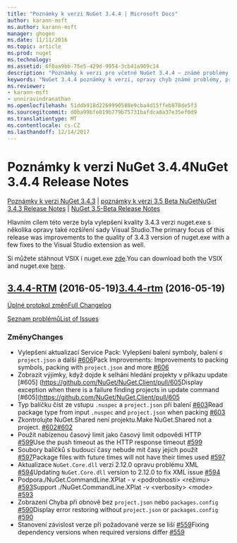 ```yaml
---
title: "Poznámky k verzi NuGet 3.4.4 | Microsoft Docs"
author: karann-msft
ms.author: karann-msft
manager: ghogen
ms.date: 11/11/2016
ms.topic: article
ms.prod: nuget
ms.technology: 
ms.assetid: 6f0aa9bb-75e5-429d-9954-3cb41a909c14
description: "Poznámky k verzi pro včetně NuGet 3.4.4 – známé problémy, opravy chyb, přidaných funkcí a chcete."
keywords: "NuGet 3.4.4 poznámky k verzi, opravy chyb známé problémy, přidat funkce, chcete"
ms.reviewer:
- karann-msft
- unniravindranathan
ms.openlocfilehash: 51ddb918d2269990588e9cba4d15ffeb878de5f3
ms.sourcegitcommit: d0ba99bfe019b779b75731bafdca8a37e35ef0d9
ms.translationtype: MT
ms.contentlocale: cs-CZ
ms.lasthandoff: 12/14/2017
---
```

# <a name="nuget-344-release-notes"></a><span data-ttu-id="10f64-104">Poznámky k verzi NuGet 3.4.4</span><span class="sxs-lookup"><span data-stu-id="10f64-104">NuGet 3.4.4 Release Notes</span></span>

<span data-ttu-id="10f64-105">[Poznámky k verzi NuGet 3.4.3](../release-notes/nuget-3.4.3.md) | [poznámky k verzi 3.5 Beta NuGet](../release-notes/nuget-3.5-Beta.md)</span><span class="sxs-lookup"><span data-stu-id="10f64-105">[NuGet 3.4.3 Release Notes](../release-notes/nuget-3.4.3.md) | [NuGet 3.5-Beta Release Notes](../release-notes/nuget-3.5-Beta.md)</span></span>

<span data-ttu-id="10f64-106">Hlavním cílem této verze byla vylepšení kvality 3.4.3 verzi nuget.exe s několika opravy také rozšíření sady Visual Studio.</span><span class="sxs-lookup"><span data-stu-id="10f64-106">The primary focus of this release was improvements to the quality of 3.4.3 version of nuget.exe with a few fixes to the Visual Studio extension as well.</span></span>

<span data-ttu-id="10f64-107">Si můžete stáhnout VSIX i nuget.exe [zde](https://dist.nuget.org/index.html).</span><span class="sxs-lookup"><span data-stu-id="10f64-107">You can download both the VSIX and nuget.exe [here](https://dist.nuget.org/index.html).</span></span>

## <a name="344-rtmhttpsgithubcomnugetnugetclienttree344-rtm-2016-05-19"></a><span data-ttu-id="10f64-108">[3.4.4-RTM](https://github.com/NuGet/NuGet.Client/tree/3.4.4-rtm) (2016-05-19)</span><span class="sxs-lookup"><span data-stu-id="10f64-108">[3.4.4-rtm](https://github.com/NuGet/NuGet.Client/tree/3.4.4-rtm) (2016-05-19)</span></span>

[<span data-ttu-id="10f64-109">Úplné protokol změn</span><span class="sxs-lookup"><span data-stu-id="10f64-109">Full Changelog</span></span>](https://github.com/NuGet/NuGet.Client/compare/3.5.0-beta-final...3.4.4-rtm)

[<span data-ttu-id="10f64-110">Seznam problémů</span><span class="sxs-lookup"><span data-stu-id="10f64-110">List of Issues</span></span>](https://github.com/NuGet/Home/issues?q=is%3Aissue+milestone%3A3.4.4+is%3Aclosed)

### <a name="changes"></a><span data-ttu-id="10f64-111">Změny</span><span class="sxs-lookup"><span data-stu-id="10f64-111">Changes</span></span>

- <span data-ttu-id="10f64-112">Vylepšení aktualizací Service Pack: Vylepšení balení symboly, balení s `project.json` a další [ \#606](https://github.com/NuGet/NuGet.Client/pull/606)</span><span class="sxs-lookup"><span data-stu-id="10f64-112">Pack Improvements: Improvements to packing symbols, packing with `project.json` and more [\#606](https://github.com/NuGet/NuGet.Client/pull/606)</span></span>
- <span data-ttu-id="10f64-113">Zobrazit výjimky, když dojde k selhání hledání projekty v příkazu update [\#605] (https://github.com/NuGet/NuGet.Client/pull/605</span><span class="sxs-lookup"><span data-stu-id="10f64-113">Display exception when there is a failure finding projects in update command [\#605](https://github.com/NuGet/NuGet.Client/pull/605</span></span>
- <span data-ttu-id="10f64-114">Typ balíčku číst ze vstupu `.nuspec` a `project.json` při balení [ \#603](https://github.com/NuGet/NuGet.Client/pull/603)</span><span class="sxs-lookup"><span data-stu-id="10f64-114">Read package type from input `.nuspec` and `project.json` when packing [\#603](https://github.com/NuGet/NuGet.Client/pull/603)</span></span>
- <span data-ttu-id="10f64-115">Zkontrolujte NuGet.Shared není projektu.</span><span class="sxs-lookup"><span data-stu-id="10f64-115">Make NuGet.Shared not a project.</span></span> [<span data-ttu-id="10f64-116">\#602</span><span class="sxs-lookup"><span data-stu-id="10f64-116">\#602</span></span>](https://github.com/NuGet/NuGet.Client/pull/602)
- <span data-ttu-id="10f64-117">Použít nabízenou časový limit jako časový limit odpovědi HTTP [ \#599](https://github.com/NuGet/NuGet.Client/pull/599)</span><span class="sxs-lookup"><span data-stu-id="10f64-117">Use the push timeout as the HTTP response timeout [\#599](https://github.com/NuGet/NuGet.Client/pull/599)</span></span>
- <span data-ttu-id="10f64-118">Soubory balíčků s budoucí časy nebude mít časy jejich použít [ \#597](https://github.com/NuGet/NuGet.Client/pull/597)</span><span class="sxs-lookup"><span data-stu-id="10f64-118">Package files with future times will not have their times used [\#597](https://github.com/NuGet/NuGet.Client/pull/597)</span></span>
- <span data-ttu-id="10f64-119">Aktualizace `NuGet.Core.dll` verzi 2.12.0 opravu problému XML [ \#594](https://github.com/NuGet/NuGet.Client/pull/594)</span><span class="sxs-lookup"><span data-stu-id="10f64-119">Updating `NuGet.Core.dll` version to 2.12.0 to fix XML issue [\#594](https://github.com/NuGet/NuGet.Client/pull/594)</span></span>
- <span data-ttu-id="10f64-120">Podpora./NuGet.CommandLine.XPlat - v \<podrobností\> \<režimu\> [ \#593](https://github.com/NuGet/NuGet.Client/pull/593)</span><span class="sxs-lookup"><span data-stu-id="10f64-120">Support ./NuGet.CommandLine.XPlat -v \<verbosity\> \<mode\> [\#593](https://github.com/NuGet/NuGet.Client/pull/593)</span></span>
- <span data-ttu-id="10f64-121">Zobrazení Chyba při obnově bez `project.json` nebo `packages.config` [ \#590](https://github.com/NuGet/NuGet.Client/pull/590)</span><span class="sxs-lookup"><span data-stu-id="10f64-121">Display error restoring without `project.json` or `packages.config` [\#590](https://github.com/NuGet/NuGet.Client/pull/590)</span></span>
- <span data-ttu-id="10f64-122">Stanovení závislost verze při požadované verze se liší [ \#559](https://github.com/NuGet/NuGet.Client/pull/559)</span><span class="sxs-lookup"><span data-stu-id="10f64-122">Fixing dependency versions when required versions differ [\#559](https://github.com/NuGet/NuGet.Client/pull/559)</span></span>